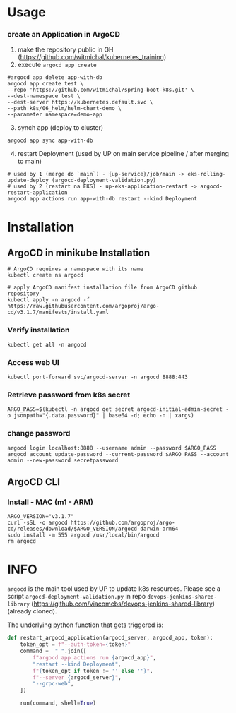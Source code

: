 # Usage
### create an Application in ArgoCD

1. make the repository public in GH (https://github.com/witmichal/kubernetes_training)
2. execute `argocd app create`
```shell
#argocd app delete app-with-db
argocd app create test \
--repo 'https://github.com/witmichal/spring-boot-k8s.git' \
--dest-namespace test \
--dest-server https://kubernetes.default.svc \
--path k8s/06_helm/helm-chart-demo \
--parameter namespace=demo-app
```
3. synch app (deploy to cluster)
```shell
argocd app sync app-with-db
```
4. restart Deployment (used by UP on main service pipeline / after merging to main)
```shell
# used by 1 (merge do `main`) - {up-service}/job/main -> eks-rolling-update-deploy (argocd-deployment-validation.py) 
# used by 2 (restart na EKS) - up-eks-application-restart -> argocd-restart-application
argocd app actions run app-with-db restart --kind Deployment
```

# Installation

## ArgoCD in minikube Installation
```shell
# ArgoCD requires a namespace with its name
kubectl create ns argocd

# apply ArgoCD manifest installation file from ArgoCD github repository
kubectl apply -n argocd -f https://raw.githubusercontent.com/argoproj/argo-cd/v3.1.7/manifests/install.yaml
```

### Verify installation
```shell
kubectl get all -n argocd
```

### Access web UI
```shell
kubectl port-forward svc/argocd-server -n argocd 8888:443
```

### Retrieve password from k8s secret
```shell
ARGO_PASS=$(kubectl -n argocd get secret argocd-initial-admin-secret -o jsonpath="{.data.password}" | base64 -d; echo -n | xargs)
```

### change password
```shell
argocd login localhost:8888 --username admin --password $ARGO_PASS
argocd account update-password --current-password $ARGO_PASS --account admin --new-password secretpassword
```

## ArgoCD CLI

### Install - MAC (m1 - ARM)
```shell
ARGO_VERSION="v3.1.7"
curl -sSL -o argocd https://github.com/argoproj/argo-cd/releases/download/$ARGO_VERSION/argocd-darwin-arm64
sudo install -m 555 argocd /usr/local/bin/argocd
rm argocd
```

# INFO

`argocd` is the main tool used by UP to update k8s resources.
Please see a script `argocd-deployment-validation.py` in repo `devops-jenkins-shared-library` (https://github.com/viacomcbs/devops-jenkins-shared-library) (already cloned).

The underlying python function that gets triggered is:
```python
def restart_argocd_application(argocd_server, argocd_app, token):
    token_opt = f"--auth-token={token}"
    command =  " ".join([
        f"argocd app actions run {argocd_app}",
        "restart --kind Deployment",
        f"{token_opt if token != '' else ''}",
        f"--server {argocd_server}",
        "--grpc-web",
    ])

    run(command, shell=True)
```